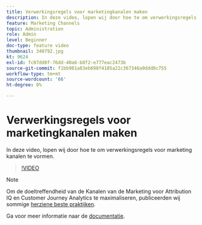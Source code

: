 ```yaml
---
title: Verwerkingsregels voor marketingkanalen maken
description: In deze video, lopen wij door hoe te om verwerkingsregels voor marketing kanalen te vormen.
feature: Marketing Channels
topic: Administration
role: Admin
level: Beginner
doc-type: feature video
thumbnail: 340792.jpg
kt: 9624
exl-id: fc07dd0f-76dd-40a6-b8f2-e777eac2473b
source-git-commit: f1bb981a83eb698f4185a22c367346a9ddd0c755
workflow-type: tm+mt
source-wordcount: '66'
ht-degree: 0%

---
```


# Verwerkingsregels voor marketingkanalen maken

In deze video, lopen wij door hoe te om verwerkingsregels voor marketing kanalen te vormen.

>[!VIDEO](https://video.tv.adobe.com/v/340792/?quality=12&learn=on)

>[!NOTE]
>
>Om de doeltreffendheid van de Kanalen van de Marketing voor Attribution IQ en Customer Journey Analytics te maximaliseren, publiceerden wij sommige [herziene beste praktijken](https://experienceleague.adobe.com/docs/analytics/components/marketing-channels/mchannel-best-practices.html?lang=en).

Ga voor meer informatie naar de [documentatie](https://experienceleague.adobe.com/docs/analytics/admin/admin-tools/manage-report-suites/edit-report-suite/marketing-channels/c-rules.html?lang=en).
